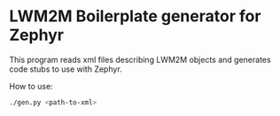 LWM2M Boilerplate generator for Zephyr
======================================

This program reads xml files describing LWM2M objects and generates code stubs
to use with Zephyr.

How to use:
```bash
./gen.py <path-to-xml>
```
